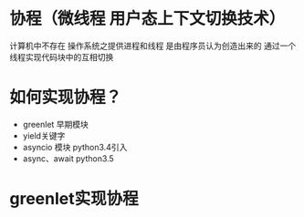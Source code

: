 # 协程（微线程 用户态上下文切换技术）
计算机中不存在 操作系统之提供进程和线程 是由程序员认为创造出来的
通过一个线程实现代码块中的互相切换

# 如何实现协程？
* greenlet 早期模块
* yield关键字
* asyncio 模块  python3.4引入  
* async、await python3.5

# greenlet实现协程
